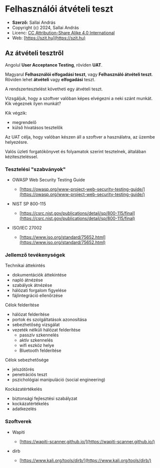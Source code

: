 # Felhasználói átvételi teszt

* **Szerző:** Sallai András
* Copyright (c) 2024, Sallai András
* Licenc: [CC Attribution-Share Alike 4.0 International](https://creativecommons.org/licenses/by-sa/4.0/)
* Web: [https://szit.hu](https://szit.hu)

## Az átvételi tesztről

Angolul **User Acceptance Testing**, röviden **UAT**.

Magyarul **Felhasználói elfogadási teszt**, vagy **Felhasználó átvételi teszt**. Röviden lehet **átvételi** vagy **elfogadási** teszt.

A rendszertesztelést követheti egy átvételi teszt.

Vizsgáljuk, hogy a szoftver valóban képes elvégezni a neki szánt munkát. Kik végeznek ilyen munkát?

Kik végzik:

* megrendelő
* külső hivatásos tesztelők

Az UAT célja, hogy valóban készen áll a szoftver a használatra, az üzembe helyezésre.

Valós üzleti forgatókönyvet és folyamatok szerint tesztelnek, általában kéziteszteléssel.

### Tesztelési "szabványok"

* OWASP Web Security Testing Guide
  * [https://owasp.org/www-project-web-security-testing-guide/](https://owasp.org/www-project-web-security-testing-guide/)

* NIST SP 800-115
  * [https://csrc.nist.gov/publications/detail/sp/800-115/final](https://csrc.nist.gov/publications/detail/sp/800-115/final)

* ISO/IEC 27002
  * [https://www.iso.org/standard/75652.html](https://www.iso.org/standard/75652.html)

### Jellemző tevékenységek

Technikai áttekintés

* dokumentációk áttekintése
* napló átnézése
* szabályok átnézése
* hálózati forgalom figyelése
* fájlintegráció ellenőrzése

Célok felderítése

* hálózat felderítése
* portok és szolgáltatások azonosítása
* sebezhetőség vizsgálat
* vezeték nélküli hálózat felderítése
  * passzív szkennelés
  * aktív szkennelés
  * wifi eszköz helye
  * Bluetooth felderítése

Célok sebezhetősége

* jelszótörés
* penetrációs teszt
* pszichológiai manipuláció (social engineering)

Kockázatértékelés

* biztonsági fejlesztési szabályzat
* kockázatértékelés
* adatkezelés

### Szoftverek

* Wapiti
  * [https://wapiti-scanner.github.io/](https://wapiti-scanner.github.io/)

* dirb
  * [https://www.kali.org/tools/dirb/](https://www.kali.org/tools/dirb/)
